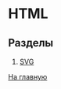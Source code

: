 # HTML

## Разделы

1. [SVG](https://github.com/Holiden/Library/blob/master/sections/html/svg.md)

[На главную](https://github.com/Holiden/Library/blob/master/README.md)
